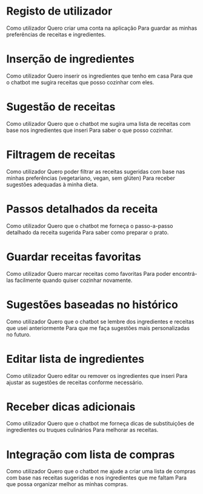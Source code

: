 # Registo de utilizador
Como utilizador
Quero criar uma conta na aplicação
Para guardar as minhas preferências de receitas e ingredientes.

# Inserção de ingredientes
Como utilizador
Quero inserir os ingredientes que tenho em casa
Para que o chatbot me sugira receitas que posso cozinhar com eles.

# Sugestão de receitas
Como utilizador
Quero que o chatbot me sugira uma lista de receitas com base nos ingredientes que inseri
Para saber o que posso cozinhar.

# Filtragem de receitas
Como utilizador
Quero poder filtrar as receitas sugeridas com base nas minhas preferências (vegetariano, vegan, sem glúten)
Para receber sugestões adequadas à minha dieta.

# Passos detalhados da receita
Como utilizador
Quero que o chatbot me forneça o passo-a-passo detalhado da receita sugerida
Para saber como preparar o prato.

# Guardar receitas favoritas
Como utilizador
Quero marcar receitas como favoritas
Para poder encontrá-las facilmente quando quiser cozinhar novamente.

# Sugestões baseadas no histórico
Como utilizador
Quero que o chatbot se lembre dos ingredientes e receitas que usei anteriormente
Para que me faça sugestões mais personalizadas no futuro.

# Editar lista de ingredientes
Como utilizador
Quero editar ou remover os ingredientes que inseri
Para ajustar as sugestões de receitas conforme necessário.

# Receber dicas adicionais
Como utilizador
Quero que o chatbot me forneça dicas de substituições de ingredientes ou truques culinários
Para melhorar as receitas.

# Integração com lista de compras
Como utilizador
Quero que o chatbot me ajude a criar uma lista de compras com base nas receitas sugeridas e nos ingredientes que me faltam
Para que possa organizar melhor as minhas compras.
